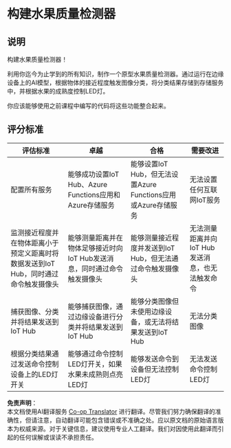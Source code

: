 <!--
CO_OP_TRANSLATOR_METADATA:
{
  "original_hash": "1a85e50c33c38dcd2cde2a97d132f248",
  "translation_date": "2025-08-24T21:52:39+00:00",
  "source_file": "4-manufacturing/lessons/4-trigger-fruit-detector/assignment.md",
  "language_code": "zh"
}
-->
# 构建水果质量检测器

## 说明

构建水果质量检测器！

利用你迄今为止学到的所有知识，制作一个原型水果质量检测器。通过运行在边缘设备上的AI模型，根据物体的接近程度触发图像分类，将分类结果存储到存储服务中，并根据水果的成熟度控制LED灯。

你应该能够使用之前课程中编写的代码将这些功能整合起来。

## 评分标准

| 评估标准 | 卓越 | 合格 | 需要改进 |
| -------- | ----- | ---- | -------- |
| 配置所有服务 | 能够成功设置IoT Hub、Azure Functions应用和Azure存储服务 | 能够设置IoT Hub，但无法设置Azure Functions应用或Azure存储服务 | 无法设置任何互联网IoT服务 |
| 监测接近程度并在物体距离小于预定义距离时将数据发送到IoT Hub，同时通过命令触发摄像头 | 能够测量距离并在物体足够接近时向IoT Hub发送消息，同时通过命令触发摄像头 | 能够测量接近程度并发送到IoT Hub，但无法通过命令触发摄像头 | 无法测量距离并向IoT Hub发送消息，也无法触发命令 |
| 捕获图像、分类并将结果发送到IoT Hub | 能够捕获图像，通过边缘设备进行分类并将结果发送到IoT Hub | 能够分类图像但未使用边缘设备，或无法将结果发送到IoT Hub | 无法分类图像 |
| 根据分类结果通过发送命令控制设备上的LED灯开关 | 能够通过命令控制LED灯开关，如果水果未成熟则点亮LED灯 | 能够发送命令到设备但无法控制LED灯 | 无法发送命令控制LED灯 |

**免责声明**：  
本文档使用AI翻译服务 [Co-op Translator](https://github.com/Azure/co-op-translator) 进行翻译。尽管我们努力确保翻译的准确性，但请注意，自动翻译可能包含错误或不准确之处。应以原文档的原始语言版本为权威来源。对于关键信息，建议使用专业人工翻译。我们对因使用此翻译而引起的任何误解或误读不承担责任。